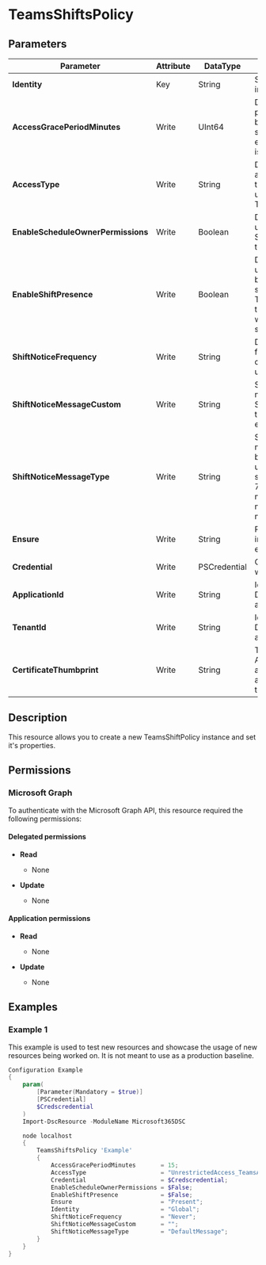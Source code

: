 ﻿# TeamsShiftsPolicy

## Parameters

| Parameter | Attribute | DataType | Description | Allowed Values |
| --- | --- | --- | --- | --- |
| **Identity** | Key | String | Specifies the policy instance name | |
| **AccessGracePeriodMinutes** | Write | UInt64 | Determines the grace period time in minutes between when the first shift starts or last shift ends and when access is blocked | |
| **AccessType** | Write | String | Determines the Teams access type granted to the user. Today, only unrestricted access to Teams app is supported. | `UnrestrictedAccess_TeamsApp` |
| **EnableScheduleOwnerPermissions** | Write | Boolean | Determines whether a user can manage a Shifts schedule as a team member. | |
| **EnableShiftPresence** | Write | Boolean | Determines whether a user is given shift-based presence (On shift, Off shift, or Busy). This must be set in order to have any off shift warning message-specific settings. | |
| **ShiftNoticeFrequency** | Write | String | Determines the frequency of warning dialog displayed when user opens Teams. | `Always`, `ShowOnceOnChange`, `Never` |
| **ShiftNoticeMessageCustom** | Write | String | Specifies a custom message. Must set ShiftNoticeMessageType to 'CustomMessage' to enforce this | |
| **ShiftNoticeMessageType** | Write | String | Specifies the warning message is shown in the blocking dialog when a user access Teams off shift hours. Select one of 7 Microsoft provided messages, a default message or a custom message. | `DefaultMessage`, `Message1`, `Message2`, `Message3`, `Message4`, `Message5`, `Message6`, `Message7`, `CustomMessage` |
| **Ensure** | Write | String | Present ensures the instance exists, absent ensures it is removed. | `Present`, `Absent` |
| **Credential** | Write | PSCredential | Credentials of the workload's Admin | |
| **ApplicationId** | Write | String | Id of the Azure Active Directory application to authenticate with. | |
| **TenantId** | Write | String | Id of the Azure Active Directory tenant used for authentication. | |
| **CertificateThumbprint** | Write | String | Thumbprint of the Azure Active Directory application's authentication certificate to use for authentication. | |


## Description

This resource allows you to create a new TeamsShiftPolicy instance and set it's properties.

## Permissions

### Microsoft Graph

To authenticate with the Microsoft Graph API, this resource required the following permissions:

#### Delegated permissions

- **Read**

    - None

- **Update**

    - None

#### Application permissions

- **Read**

    - None

- **Update**

    - None

## Examples

### Example 1

This example is used to test new resources and showcase the usage of new resources being worked on.
It is not meant to use as a production baseline.

```powershell
Configuration Example
{
    param(
        [Parameter(Mandatory = $true)]
        [PSCredential]
        $Credscredential
    )
    Import-DscResource -ModuleName Microsoft365DSC

    node localhost
    {
        TeamsShiftsPolicy 'Example'
        {
            AccessGracePeriodMinutes       = 15;
            AccessType                     = "UnrestrictedAccess_TeamsApp";
            Credential                     = $Credscredential;
            EnableScheduleOwnerPermissions = $False;
            EnableShiftPresence            = $False;
            Ensure                         = "Present";
            Identity                       = "Global";
            ShiftNoticeFrequency           = "Never";
            ShiftNoticeMessageCustom       = "";
            ShiftNoticeMessageType         = "DefaultMessage";
        }
    }
}
```

